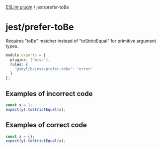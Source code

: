 [ESLint plugin](https://ilyub.github.io/eslint-plugin/) / jest/prefer-toBe

# jest/prefer-toBe

Requires "toBe" matcher instead of "toStrictEqual" for primitive argument types.

```ts
module.exports = {
  plugins: ["misc"],
  rules: {
    "@skylib/jest/prefer-toBe": "error"
  }
};
```

## Examples of incorrect code

```ts
const x = 1;
expect(y).toStrictEqual(x);
```

## Examples of correct code

```ts
const x = {};
expect(y).toStrictEqual(x);
```